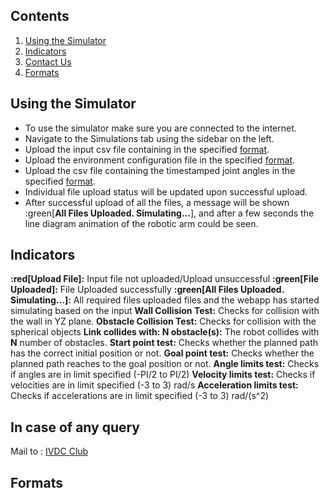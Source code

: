 ## Contents
1. [Using the Simulator](#using-the-simulator)
2. [Indicators](#indicators)
3. [Contact Us](#in-case-of-any-query)
4. [Formats](#formats)
## Using the Simulator
* To use the simulator make sure you are connected to the internet.
* Navigate to the Simulations tab using the sidebar on the left.
* Upload the input csv file containing in the specified [format](#formats).
* Upload the environment configuration file in the specified [format](#formats).
* Upload the csv file containing the timestamped joint angles in the specified [format](#formats).
* Individual file upload status will be updated upon successful upload.
* After successful upload of all the files, a message will be shown :green[**All Files Uploaded. Simulating...**], and after a few seconds the line diagram animation of the robotic arm could be seen.


## Indicators
**:red[Upload File]:**  Input file not uploaded/Upload unsuccessful
**:green[File Uploaded]:**  File Uploaded successfully
**:green[All Files Uploaded. Simulating...]:**  All required files uploaded files and the webapp has started simulating based on the input
**Wall Collision Test:**  Checks for collision with the wall in YZ plane.
**Obstacle Collision Test:**  Checks for collision with the spherical objects
**Link collides with: **N** obstacle(s):**  The robot collides with **N** number of obstacles.
**Start point test:** Checks whether the planned path has the correct initial position or not.
**Goal point test:** Checks whether the planned path reaches to the goal position or not.
**Angle limits test:** Checks if angles are in limit specified (-PI/2 to PI/2)
**Velocity limits test:** Checks if velocities are in limit specified (-3 to 3) rad/s
**Acceleration limits test:** Checks if accelerations are in limit specified (-3 to 3) rad/(s^2)

## In case of any query
Mail to : [IVDC Club](mailto:ivdc@iiti.ac.in)

## Formats